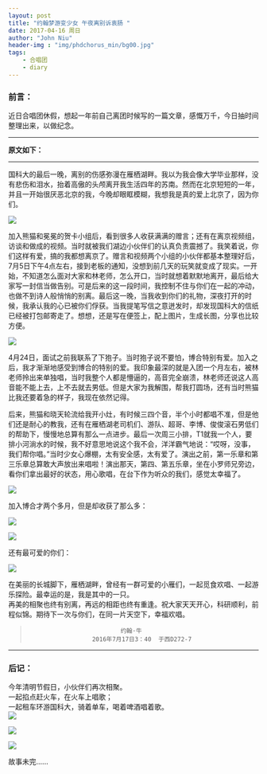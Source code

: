 ```yaml
---
layout: post
title: "约翰梦游变少女 午夜离别诉衷肠 "
date: 2017-04-16 周日
author: "John Niu"
header-img : "img/phdchorus_min/bg00.jpg"
tags:
    - 合唱团
    - diary
---
```


### 前言：
近日合唱团休假，想起一年前自己离团时候写的一篇文章，感慨万千，今日抽时间整理出来，以做纪念。  

---

**原文如下：**  

---  

国科大的最后一晚，离别的伤感弥漫在雁栖湖畔。我以为我会像大学毕业那样，没有悲伤和泪水，抬着高傲的头颅离开我生活四年的苏南。然而在北京短短的一年，并且一开始很厌恶北京的我，今晚却眼眶模糊，我想我是真的爱上北京了，因为你们。

 ![](/img/phdchorus_min/01.jpg) 

加入熊猫和冕冕的贺卡小组后，看到很多人收获满满的赠言；还有在离京视频组，访谈和做成的视频。当时就被我们湖边小伙伴们的认真负责震撼了。我笑着说，你们这样有爱，搞的我都想离京了。赠言和视频两个小组的小伙伴都基本整理好后，7月5日下午4点左右，接到老板的通知，没想到前几天的玩笑就变成了现实。一开始，不知道怎么面对大家和林老师，怎么开口，当时就想着默默地离开，最后给大家写一封信当做告别。可是后来的这一段时间，我控制不住与你们在一起的冲动，也做不到诗人般悄悄的别离。最后这一晚，当我收到你们的礼物，深夜打开的时候，我承认我的心已被你们俘获。当我提笔写信之意迸发时，却发现国科大的信纸已经被打包邮寄走了。想想，还是写在便签上，配上图片，生成长图，分享也比较方便。

![](/img/phdchorus_min/02.jpg)     
   
4月24日，面试之前我联系了下狍子。当时狍子说不要怕，博合特别有爱。加入之后，我才渐渐地感受到博合的特别的爱。我印象最深的就是入团一个月左右，被林老师拎出来单独唱，当时我整个人都是懵逼的，高音完全崩溃，林老师还说这人高音能不能上去，上不去就去男低。但是大家为我解围，帮我打圆场，还有当时熊猫比我还要着急的样子，我现在依然记得。        

后来，熊猫和晓天轮流给我开小灶，有时候三四个音，半个小时都唱不准，但是他们还是耐心的教我，还有在雁栖湖老司机们、游队、超哥、李博、俊俊滚石男低们的帮助下，慢慢地总算有那么一点进步。最后一次周三小排，T1就我一个人，要排小河淌水的时候，我不好意思地说这个我不会，洋洋霸气地说：“哎呀，没事，我们帮你唱。”当时少女心爆棚，太有安全感，太有爱了。演出之前，第一乐章和第三乐章总算敢大声放出来唱啦！演出那天，第四、第五乐章，坐在小罗师兄旁边，看你们拿出最好的状态，用心歌唱，在台下作为听众的我们，感觉太幸福了。        

![](/img/phdchorus_min/03.jpg) 

加入博合才两个多月，但是却收获了那么多：  

![](/img/phdchorus_min/04.jpg)   

![](/img/phdchorus_min/05.jpg)  

还有最可爱的你们：  

![](/img/phdchorus_min/06.jpg)   

在美丽的长城脚下，雁栖湖畔，曾经有一群可爱的小雁们，一起觅食欢唱、一起游乐探险。最幸运的是，我是其中的一只。  
再美的相聚也终有别离，再远的相距也终有重逢。祝大家天天开心，科研顺利，前程似锦。期待下一次与你们，在同一片天空下，幸福欢唱。  
>                               约翰·牛
>                       2016年7月17日3：40  于西D272-7				

----  
### 后记：
今年清明节假日，小伙伴们再次相聚。  
一起掐点赶火车，在火车上唱歌；  
一起租车环游国科大，骑着单车，喝着啤酒唱着歌。  
![](/img/phdchorus_min/09.jpg)   

![](../img/phdchorus_min/07.jpg)  

![](../img/phdchorus_min/08.jpg)  

故事未完......
